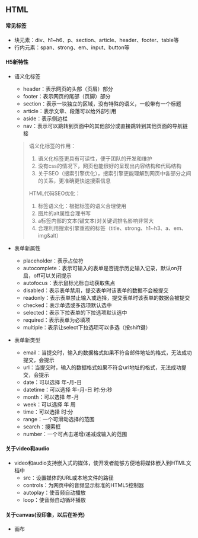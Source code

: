 ## HTML

#### 常见标签

- 块元素：div、h1~h6、p、section、article、header、footer、table等
- 行内元素：span、strong、em、input、button等



#### H5新特性

- 语义化标签
  - header：表示网页的头部（页眉）部分
  - footer：表示网页的尾部（页脚）部分
  - section：表示一块独立的区域，没有特殊的语义，一般带有一个标题
  - article：表示文章、段落可以给外部引用
  - aside：表示侧边栏
  - nav：表示可以跳转到页面中的其他部分或直接跳转到其他页面的导航链接

  > 语义化标签的作用：
  >
  > 1. 语义化标签更具有可读性，便于团队的开发和维护
  > 2. 没有css的情况下，网页也能很好的呈现出内容结构和代码结构
  > 3. 关于SEO（搜索引擎优化），搜索引擎更能理解到网页中各部分之间的关系，更准确更快速搜索信息
  >
  > HTML代码SEO优化：
  >
  > 1. 标签语义化：根据标签的语义合理使用
  > 2. 图片的alt属性合理书写
  > 3. a标签内部的文本(锚文本)对关键词排名影响非常大
  > 4. 合理利用搜索引擎重视的标签（title、strong、h1~h3、a、em、img&alt）
  
- 表单新属性
  - placeholder：表示占位符
  - autocomplete：表示可输入的表单是否提示历史输入记录，默认on开启，off可以关闭提示
  - autofocus：表示鼠标光标自动获取焦点
  - disabled：表示表单禁用，提交表单时该表单的数据不会被提交
  - readonly：表示表单禁止输入或选择，提交表单时该表单的数据会被提交
  - checked：表示单选或多选项默认选中
  - selected：表示下拉表单的下拉选项默认选中
  - required：表示表单为必填项
  - multiple：表示让select下拉选项可以多选（按shift键）
- 表单新类型
  - email：当提交时，输入的数据格式如果不符合邮件地址的格式，无法成功提交，会提示
  - url：当提交时，输入的数据格式如果不符合url地址的格式，无法成功提交，会提示
  - date：可以选择 年-月-日
  - datetime：可以选择 年-月-日 时:分:秒
  - month：可以选择 年-月
  - week：可以选择 年 周
  - time：可以选择 时:分
  - range：一个可滑动选择的范围
  - search：搜索框
  - number：一个可点击递增/递减或输入的范围



#### 关于video和audio

- video和audio支持嵌入式的媒体，使开发者能够方便地将媒体嵌入到HTML文档中
  - src：设置媒体的URL或本地文件的路径
  - controls：为网页中的音频显示标准的HTML5控制器
  - autoplay：使音频自动播放
  - loop：使音频自动循环播放



#### 关于canvas(没印象，以后在补充)

- 画布

